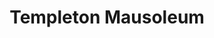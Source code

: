 ---
title: "Templeton Mausoleum"
address: "Templeton Mausoleum, Templepatrick, Co. Antrim"
tel: "+44 (0)28 9751 0721"
county: "Antrim"
category: "Monuments"
type: "Content"
lat: "54.75114822387695"
lng: "-5.998569011688232"
---